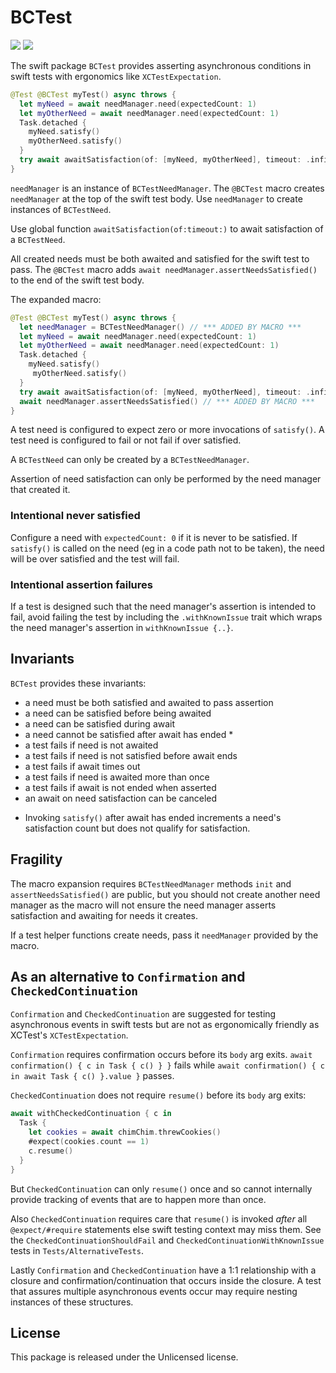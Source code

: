 # BCTest

[![](https://img.shields.io/endpoint?url=https%3A%2F%2Fswiftpackageindex.com%2Fapi%2Fpackages%2Fbernoulliconvergenator%2FBCTest%2Fbadge%3Ftype%3Dswift-versions)](https://swiftpackageindex.com/bernoulliconvergenator/BCTest)
[![](https://img.shields.io/endpoint?url=https%3A%2F%2Fswiftpackageindex.com%2Fapi%2Fpackages%2Fbernoulliconvergenator%2FBCTest%2Fbadge%3Ftype%3Dplatforms)](https://swiftpackageindex.com/bernoulliconvergenator/BCTest)

The swift package `BCTest` provides asserting asynchronous conditions in swift tests with ergonomics like `XCTestExpectation`.

```swift
@Test @BCTest myTest() async throws {
  let myNeed = await needManager.need(expectedCount: 1)
  let myOtherNeed = await needManager.need(expectedCount: 1)
  Task.detached { 
    myNeed.satisfy()
    myOtherNeed.satisfy()
  }
  try await awaitSatisfaction(of: [myNeed, myOtherNeed], timeout: .infinity)
}
```

`needManager` is an instance of `BCTestNeedManager`. The `@BCTest` macro creates `needManager` at the top of the swift test body. Use `needManager` to create instances of `BCTestNeed`. 

Use global function `awaitSatisfaction(of:timeout:)` to await satisfaction of a `BCTestNeed`. 

All created needs must be both awaited and satisfied for the swift test to pass.  The `@BCTest` macro adds `await needManager.assertNeedsSatisfied()` to the end of the swift test body. 

The expanded macro:

```swift
@Test @BCTest myTest() async throws {
  let needManager = BCTestNeedManager() // *** ADDED BY MACRO ***
  let myNeed = await needManager.need(expectedCount: 1)
  let myOtherNeed = await needManager.need(expectedCount: 1)
  Task.detached { 
    myNeed.satisfy()
	 myOtherNeed.satisfy()
  }
  try await awaitSatisfaction(of: [myNeed, myOtherNeed], timeout: .infinity)
  await needManager.assertNeedsSatisfied() // *** ADDED BY MACRO ***
}
```

A test need is configured to expect zero or more invocations of `satisfy()`. A test need is configured to fail or not fail if over satisfied. 

A `BCTestNeed` can only be created by a `BCTestNeedManager`.

Assertion of need satisfaction can only be performed by the need manager that created it.

### Intentional never satisfied

Configure a need with `expectedCount: 0` if it is never to be satisfied. If `satisfy()` is called on the need (eg in a code path not to be taken), the need will be over satisfied and the test will fail.

### Intentional assertion failures

If a test is designed such that the need manager's assertion is intended to fail, avoid failing the test by including the `.withKnownIssue` trait which wraps the need manager's assertion in `withKnownIssue {..}`.

## Invariants

`BCTest` provides these invariants:
- a need must be both satisfied and awaited to pass assertion 
- a need can be satisfied before being awaited
- a need can be satisfied during await
- a need cannot be satisfied after await has ended *
- a test fails if need is not awaited
- a test fails if need is not satisfied before await ends
- a test fails if await times out
- a test fails if need is awaited more than once
- a test fails if await is not ended when asserted
- an await on need satisfaction can be canceled

* Invoking `satisfy()` after await has ended increments a need's satisfaction count but does not qualify for satisfaction. 
 
## Fragility

The macro expansion requires `BCTestNeedManager` methods `init` and `assertNeedsSatisfied()` are public, but you should not create another need manager as the macro will not ensure the need manager asserts satisfaction and awaiting for needs it creates.

If a test helper functions create needs, pass it `needManager` provided by the macro.

## As an alternative to `Confirmation` and `CheckedContinuation` 

`Confirmation` and `CheckedContinuation` are suggested for testing asynchronous events in swift tests but are not as ergonomically friendly as XCTest's `XCTestExpectation`.

`Confirmation` requires confirmation occurs before its `body` arg exits. `await confirmation() { c in Task { c() } }` fails while `await confirmation() { c in await Task { c() }.value }` passes.  

`CheckedContinuation` does not require `resume()` before its `body` arg exits:
```swift
await withCheckedContinuation { c in 
  Task {
    let cookies = await chimChim.threwCookies()
    #expect(cookies.count == 1)
    c.resume()
  }
}
```
But `CheckedContinuation` can only `resume()` once and so cannot internally provide tracking of events that are to happen more than once.

Also `CheckedContinuation` requires care that `resume()` is invoked *after* all `@expect/#require` statements else swift testing context may miss them. See the `CheckedContinuationShouldFail` and `CheckedContinuationWithKnownIssue` tests in `Tests/AlternativeTests`.

Lastly `Confirmation` and `CheckedContinuation` have a 1:1 relationship with a closure and confirmation/continuation that occurs inside the closure. A test that assures multiple asynchronous events occur may require nesting instances of these structures.

## License

This package is released under the Unlicensed license.
